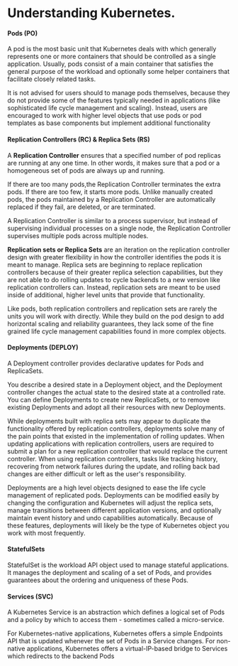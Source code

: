 # Understanding Kubernetes.

#### Pods (PO)

A pod is the most basic unit that Kubernetes deals with which generally represents one or more containers that should be controlled as a single application. Usually, pods consist of a main container that satisfies the general purpose of the workload and optionally some helper containers that facilitate closely related tasks.

It is not advised for users should to manage pods themselves, because they do not provide some of the features typically needed in applications (like sophisticated life cycle management and scaling). Instead, users are encouraged to work with higher level objects that use pods or pod templates as base components but implement additional functionality


#### Replication Controllers (RC) & Replica Sets (RS)

A **Replication Controller** ensures that a specified number of pod replicas are running at any one time. In other words, it makes sure that a pod or a homogeneous set of pods are always up and running.

If there are too many pods,the Replication Controller terminates the extra pods. If there are too few, it starts more pods. Unlike manually created pods, the pods maintained by a Replication Controller are automatically replaced if they fail, are deleted, or are terminated. 

A Replication Controller is similar to a process supervisor, but instead of supervising individual processes on a single node, the Replication Controller supervises multiple pods across multiple nodes.

**Replication sets or Replica Sets** are an iteration on the replication controller design with greater flexibility in how the controller identifies the pods it is meant to manage. Replica sets are beginning to replace replication controllers because of their greater replica selection capabilities, but they are not able to do rolling updates to cycle backends to a new version like replication controllers can. Instead, replication sets are meant to be used inside of additional, higher level units that provide that functionality.

Like pods, both replication controllers and replication sets are rarely the units you will work with directly. While they build on the pod design to add horizontal scaling and reliability guarantees, they lack some of the fine grained life cycle management capabilities found in more complex objects.


#### Deployments (DEPLOY)
A Deployment controller provides declarative updates for Pods and ReplicaSets.

You describe a desired state in a Deployment object, and the Deployment controller changes the actual state to the desired state at a controlled rate. You can define Deployments to create new ReplicaSets, or to remove existing Deployments and adopt all their resources with new Deployments.

While deployments built with replica sets may appear to duplicate the functionality offered by replication controllers, deployments solve many of the pain points that existed in the implementation of rolling updates. When updating applications with replication controllers, users are required to submit a plan for a new replication controller that would replace the current controller. When using replication controllers, tasks like tracking history, recovering from network failures during the update, and rolling back bad changes are either difficult or left as the user's responsibility.

Deployments are a high level objects designed to ease the life cycle management of replicated pods. Deployments can be modified easily by changing the configuration and Kubernetes will adjust the replica sets, manage transitions between different application versions, and optionally maintain event history and undo capabilities automatically. Because of these features, deployments will likely be the type of Kubernetes object you work with most frequently.


#### StatefulSets

StatefulSet is the workload API object used to manage stateful applications. It manages the deployment and scaling of a set of Pods, and provides guarantees about the ordering and uniqueness of these Pods.




#### Services (SVC)
A Kubernetes Service is an abstraction which defines a logical set of Pods and a policy by which to access them - sometimes called a micro-service.

For Kubernetes-native applications, Kubernetes offers a simple Endpoints API that is updated whenever the set of Pods in a Service changes. For non-native applications, Kubernetes offers a virtual-IP-based bridge to Services which redirects to the backend Pods
